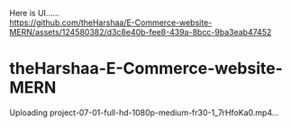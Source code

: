 
Here is UI......<br>
https://github.com/theHarshaa/E-Commerce-website-MERN/assets/124580382/d3c8e40b-fee8-439a-8bcc-9ba3eab47452
# theHarshaa-E-Commerce-website-MERN
Uploading project-07-01-full-hd-1080p-medium-fr30-1_7rHfoKa0.mp4…
